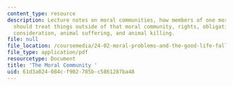 ```yaml
---
content_type: resource
description: Lecture notes on moral communities, how members of one moral community
  should treat things outside of that moral community, rights, obligations, equal
  consideration, animal suffering, and animal killing.
file: null
file_location: /coursemedia/24-02-moral-problems-and-the-good-life-fall-2008/61d3a024084cf902705bc5861287ba48_lec_09.pdf
file_type: application/pdf
resourcetype: Document
title: 'The Moral Community '
uid: 61d3a024-084c-f902-705b-c5861287ba48
---
```

